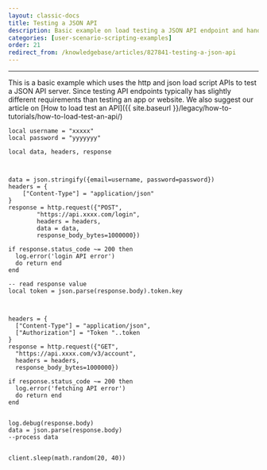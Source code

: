 ```yaml
---
layout: classic-docs
title: Testing a JSON API
description: Basic example on load testing a JSON API endpoint and handling the response.
categories: [user-scenario-scripting-examples]
order: 21
redirect_from: /knowledgebase/articles/827841-testing-a-json-api
---
```


***

This is a basic example which uses the http and json load script APIs to test a JSON API server. Since testing API endpoints typically has slightly different requirements than testing an app or website. We also suggest our article on [How to load test an API]({{ site.baseurl }}/legacy/how-to-tutorials/how-to-load-test-an-api/)

```
local username = "xxxxx"
local password = "yyyyyyy"

local data, headers, response



data = json.stringify({email=username, password=password})
headers = {
    ["Content-Type"] = "application/json"
}
response = http.request({"POST",
        "https://api.xxxx.com/login",
        headers = headers,
        data = data,
        response_body_bytes=1000000})

if response.status_code ~= 200 then
  log.error('login API error')
  do return end
end

-- read response value
local token = json.parse(response.body).token.key



headers = {
  ["Content-Type"] = "application/json",
  ["Authorization"] = "Token "..token
}
response = http.request({"GET",
  "https://api.xxxx.com/v3/account",
  headers = headers,
  response_body_bytes=1000000})

if response.status_code ~= 200 then
  log.error('fetching API error')
  do return end
end


log.debug(response.body)
data = json.parse(response.body)
--process data


client.sleep(math.random(20, 40))
```
